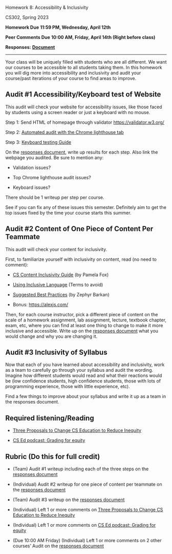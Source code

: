 Homework 8: Accessibility & Inclusivity

CS302, Spring 2023

**Homework Due** **11:59 PM, Wednesday, April 12th**

**Peer Comments Due** **10:00 AM, Friday, April 14th (Right before class)**

**Responses:** [**<u>Document</u>**](https://docs.google.com/document/d/19EkEPsB4Xnv_5y4UcVJBTB2zMq6ruZbwjPEc-hmzHug/edit#)

---

Your class will be uniquely filled with students who are all different. We want our courses to be accessible to all students taking them. In this homework you will dig more into accessibility and inclusivity and audit your course/past iterations of your course to find areas to improve.

## Audit \#1 Accessibility/Keyboard test of Website

This audit will check your website for accessibility issues, like those faced by students using a screen reader or just a keyboard with no mouse.

Step 1: Send HTML of homepage through validator [<u>https://validator.w3.org/</u>](https://validator.w3.org/)

Step 2: [<u>Automated audit with the Chrome lighthouse tab</u>](https://developers.google.com/web/tools/lighthouse)

Step 3: [<u>Keyboard testing Guide</u>](https://webaccess.berkeley.edu/resources/tips-and-how-tos/how-do-keyboard-testing)

On the [<u>responses document</u>](https://docs.google.com/document/d/19EkEPsB4Xnv_5y4UcVJBTB2zMq6ruZbwjPEc-hmzHug/edit#), write up results for each step. Also link the webpage you audited. Be sure to mention any:

- Validation issues?

- Top Chrome lighthouse audit issues?

- Keyboard issues?

There should be 1 writeup per step per course.

See if you can fix any of these issues this semester. Definitely aim to get the top issues fixed by the time your course starts this summer.

## Audit \#2 Content of One Piece of Content Per Teammate

This audit will check your content for inclusivity.

First, to familiarize yourself with inclusivity on content, read (no need to comment):

- [<u>CS Content Inclusivity Guide</u>](https://docs.google.com/document/d/1LbMwoG19dLyn2PacB2ZRsXg1-HgS0txOL02GjKNSHHw/edit#heading=h.snwazixs4a7s) (by Pamela Fox)

- [<u>Using Inclusive Language</u>](https://drive.google.com/file/d/1lo2V-FwH7Cf8sOLYGvyZH4ioxQ8PnNZX/view) (Terms to avoid)

- [<u>Suggested Best Practices</u>](https://docs.google.com/document/d/1NvmF4HXH3-Zi0W1p4vYwHG4TWfV2EWN76HN3faZTYpY/edit) (by Zephyr Barkan)

- Bonus: [<u>https://alexjs.com/</u>](https://alexjs.com/)

Then, for each course instructor, pick a different piece of content on the scale of a homework assignment, lab assignment, lecture, textbook chapter, exam, etc, where you can find at least one thing to change to make it more inclusive and accessible. Write up on the [<u>responses document</u>](https://docs.google.com/document/d/1BhosrrbEy06AAx9SRvoX3_CLYBmqQVv645w0qqFjYtM/edit#heading=h.7s4y7gy2ddu6) what you would change and why you are changing it.

## Audit \#3 Inclusivity of Syllabus

Now that each of you have learned about accessibility and inclusivity, work as a team to carefully go through your syllabus and audit the wording. Imagine how different students would read and what their reactions would be (low confidence students, high confidence students, those with lots of programming experience, those with little experience, etc).

Find a few things to improve about your syllabus and write it up as a team in the responses document.

## Required listening/Reading

- [<u>Three Proposals to Change CS Education to Reduce Inequity</u>](https://drive.google.com/file/d/1LCG9ZOUAfXELVhpWu32gsIJNEr1Reik0/view?usp=share_link)

- [<u>CS Ed podcast: Grading for equity</u>](https://docs.google.com/document/d/1ceGqt040RCVOa7plVLSxGNkj8QUetBwc/edit#heading=h.gjdgxs)

## Rubric (Do this for full credit)

- (Team) Audit \#1 writeup including each of the three steps on the [<u>responses document</u>](https://docs.google.com/document/d/19EkEPsB4Xnv_5y4UcVJBTB2zMq6ruZbwjPEc-hmzHug/edit#)

- (Individual) Audit \#2 writeup for one piece of content per teammate on the [<u>responses document</u>](https://docs.google.com/document/d/19EkEPsB4Xnv_5y4UcVJBTB2zMq6ruZbwjPEc-hmzHug/edit#)

- (Team) Audit \#3 writeup on the [<u>responses document</u>](https://docs.google.com/document/d/19EkEPsB4Xnv_5y4UcVJBTB2zMq6ruZbwjPEc-hmzHug/edit#)

- (Individual) Left 1 or more comments on [<u>Three Proposals to Change CS Education to Reduce Inequity</u>](https://drive.google.com/file/d/1LCG9ZOUAfXELVhpWu32gsIJNEr1Reik0/view?usp=share_link)

- (Individual) Left 1 or more comments on [<u>CS Ed podcast: Grading for equity</u>](https://docs.google.com/document/d/1ceGqt040RCVOa7plVLSxGNkj8QUetBwc/edit#heading=h.gjdgxs)

- (Due 10:00 AM Friday) (Individual) Left 1 or more comments on 2 other courses’ Audit on the [<u>responses document</u>](https://docs.google.com/document/d/19EkEPsB4Xnv_5y4UcVJBTB2zMq6ruZbwjPEc-hmzHug/edit#)
